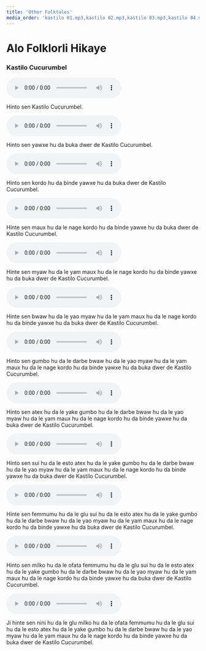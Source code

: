 ```yaml
---
title: 'Other Folktales'
media_order: 'kastilo 01.mp3,kastilo 02.mp3,kastilo 03.mp3,kastilo 04.mp3,kastilo 05.mp3,kastilo 06.mp3,kastilo 07.mp3,kastilo 08.mp3,kastilo 09.mp3,kastilo 10.mp3,kastilo 11.mp3,kastilo 12.mp3'
---
```


# Alo Folklorli Hikaye

### Kastilo Cucurumbel

<audio controls>
 <source src="/folklorli-hikaye/alo-folklorli-hikaye/kastilo 01.mp3" type="audio/mp3" />
 <p>Your user agent does not support the HTML5 Audio element.</p>
</audio>

Hinto sen Kastilo Cucurumbel. 

<audio controls>
 <source src="/folklorli-hikaye/alo-folklorli-hikaye/kastilo 02.mp3" type="audio/mp3" />
 <p>Your user agent does not support the HTML5 Audio element.</p>
</audio>

Hinto sen yawxe hu da buka dwer de Kastilo Cucurumbel.   

<audio controls>
 <source src="/folklorli-hikaye/alo-folklorli-hikaye/kastilo 03.mp3" type="audio/mp3" />
 <p>Your user agent does not support the HTML5 Audio element.</p>
</audio>

Hinto sen kordo hu da binde yawxe hu da buka dwer de Kastilo Cucurumbel.   

<audio controls>
 <source src="/folklorli-hikaye/alo-folklorli-hikaye/kastilo 04.mp3" type="audio/mp3" />
 <p>Your user agent does not support the HTML5 Audio element.</p>
</audio>

Hinte sen maux hu da le nage kordo hu da binde yawxe hu da buka dwer de Kastilo Cucurumbel.   

<audio controls>
 <source src="/folklorli-hikaye/alo-folklorli-hikaye/kastilo 05.mp3" type="audio/mp3" />
 <p>Your user agent does not support the HTML5 Audio element.</p>
</audio>

Hinte sen myaw hu da le yam maux hu da le nage kordo hu da binde yawxe hu da buka dwer de Kastilo Cucurumbel.

<audio controls>
 <source src="/folklorli-hikaye/alo-folklorli-hikaye/kastilo 06.mp3" type="audio/mp3" />
 <p>Your user agent does not support the HTML5 Audio element.</p>
</audio>

Hinte sen bwaw hu da le yao myaw hu da le yam maux hu da le nage kordo hu da binde yawxe hu da buka dwer de Kastilo Cucurumbel.   

<audio controls>
 <source src="/folklorli-hikaye/alo-folklorli-hikaye/kastilo 07.mp3" type="audio/mp3" />
 <p>Your user agent does not support the HTML5 Audio element.</p>
</audio>

Hinto sen gumbo hu da le darbe bwaw hu da le yao myaw hu da le yam maux hu da le nage kordo hu da binde yawxe hu da buka dwer de Kastilo Cucurumbel.   

<audio controls>
 <source src="/folklorli-hikaye/alo-folklorli-hikaye/kastilo 08.mp3" type="audio/mp3" />
 <p>Your user agent does not support the HTML5 Audio element.</p>
</audio>

Hinto sen atex hu da le yake gumbo hu da le darbe bwaw hu da le yao myaw hu da le yam maux hu da le nage kordo hu da binde yawxe hu da buka dwer de Kastilo Cucurumbel.   

<audio controls>
 <source src="/folklorli-hikaye/alo-folklorli-hikaye/kastilo 09.mp3" type="audio/mp3" />
 <p>Your user agent does not support the HTML5 Audio element.</p>
</audio>

Hinto sen sui hu da le esto atex hu da le yake gumbo hu da le darbe bwaw hu da le yao myaw hu da le yam maux hu da le nage kordo hu da binde yawxe hu da buka dwer de Kastilo Cucurumbel.

<audio controls>
 <source src="/folklorli-hikaye/alo-folklorli-hikaye/kastilo 10.mp3" type="audio/mp3" />
 <p>Your user agent does not support the HTML5 Audio element.</p>
</audio>

Hinte sen femmumu hu da le glu sui hu da le esto atex hu da le yake gumbo hu da le darbe bwaw hu da le yao myaw hu da le yam maux hu da le nage kordo hu da binde yawxe hu da buka dwer de Kastilo Cucurumbel. 

<audio controls>
 <source src="/folklorli-hikaye/alo-folklorli-hikaye/kastilo 11.mp3" type="audio/mp3" />
 <p>Your user agent does not support the HTML5 Audio element.</p>
</audio>

Hinto sen milko hu da le ofata femmumu hu da le glu sui hu da le esto atex hu da le yake gumbo hu da le darbe bwaw hu da le yao myaw hu da le yam maux hu da le nage kordo hu da binde yawxe hu da buka dwer de Kastilo Cucurumbel. 

<audio controls>
 <source src="/folklorli-hikaye/alo-folklorli-hikaye/kastilo 12.mp3" type="audio/mp3" />
 <p>Your user agent does not support the HTML5 Audio element.</p>
</audio>

Ji hinte sen nini hu da le glu milko hu da le ofata femmumu hu da le glu sui hu da le esto atex hu da le yake gumbo hu da le darbe bwaw hu da le yao myaw hu da le yam maux hu da le nage kordo hu da binde yawxe hu da buka dwer de Kastilo Cucurumbel.   